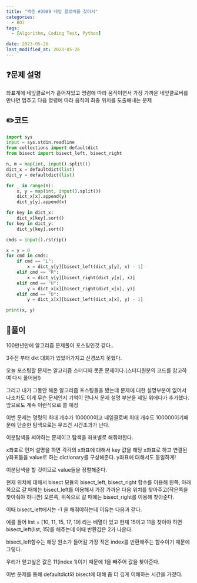 ```yaml
---
title: "백준 #3089 네잎 클로버를 찾아서"
categories:
  - BOJ
tags:
  - [Algorithm, Coding Test, Python]

date: 2023-05-26
last_modified_at: 2023-05-26
---
```


## :question:문제 설명
좌표계에 네잎클로버가 흩어져있고 명령에 따라 움직이면서 가장 가까운 네잎클로버를 만나면 멈추고 다음 명령에 따라 움직여 최종 위치를 도출해내는 문제

## :pencil2:코드
```python
import sys
input = sys.stdin.readline 
from collections import defaultdict
from bisect import bisect_left, bisect_right

n, m = map(int, input().split())
dict_x = defaultdict(list)
dict_y = defaultdict(list)

for _ in range(n):
    x, y = map(int, input().split())
    dict_x[x].append(y)
    dict_y[y].append(x)

for key in dict_x:
    dict_x[key].sort()
for key in dict_y:
    dict_y[key].sort()

cmds = input().rstrip()

x = y = 0
for cmd in cmds:
    if cmd == "L":
        x = dict_y[y][bisect_left(dict_y[y], x) - 1]
    elif cmd == "R":
        x = dict_y[y][bisect_right(dict_y[y], x)]
    elif cmd == "U":
        y = dict_x[x][bisect_right(dict_x[x], y)]
    elif cmd == "D":
        y = dict_x[x][bisect_left(dict_x[x], y) - 1]

print(x, y)
```
## :memo:풀이
100만년만에 알고리즘 문제풀이 포스팅인것 같다..

3주전 부터 dkt 대회가 있었어가지고 신경쓰지 못했다. 

오늘 포스팅할 문제는 알고리즘 스터디때 못푼 문제이다.(스터디원분의 코드를 참고하여 다시 풀어봄!)

그리고 내가 그동안 해온 알고리즘 포스팅들을 봤는데 문제에 대한 설명부분이 없어서 나조차도 이게 무슨 문제인지 기억이 안나서 문제 설명 부분을 제일 위에다가 추가했다. 앞으로도 계속 이런식으로 쓸 예정

이번 문제는 명령의 최대 개수가 100000이고 네잎클로버 최대 개수도 100000이기때문에 단순한 탐색으로는 무조건 시간초과가 난다.

이분탐색을 써야하는 문제이고 탐색을 좌표별로 해줘야한다. 

x좌표로 먼저 설명을 하면 각각의 x좌표에 대해서 key 값을 해당 x좌표로 하고 연결된 y좌표들을 value로 하는 dictionary를 구성해준다. y좌표에 대해서도 동일하게! 

이분탐색을 할 것이므로 value들을 정렬해준다. 

현재 위치에 대해서 bisect 모듈의 bisect_left, bisect_right 함수를 이용해 왼쪽, 아래쪽으로 갈 때에는 bisect_left를 이용해서 가장 가까운 다음 위치를 찾아주고(작은쪽을 찾아줘야 하니깐) 오른쪽, 위쪽으로 갈 때에는 bisect_right를 이용해 찾아준다. 

이때 bisect_left에서는 -1 을 해줘야하는데 이유는 다음과 같다.

예를 들어 list = [10, 11, 15, 17, 19] 라는 배열이 있고 현재 15이고 11을 찾아야 하면 bisect_left(list, 15)를 해주는데 이때 반환값은 2가 나온다. 

bisect_left함수는 해당 원소가 들어갈 가장 작은 index를 반환해주는 함수이기 때문에 그렇다.

우리가 얻고싶은 값은 11(index 1)이기 때문에 1을 빼주어 값을 찾아준다.

이번 문제를 통해 defaultdict와 bisect에 대해 좀 더 깊게 이해하는 시간을 가졌다.